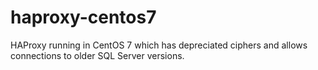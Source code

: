 # haproxy-centos7
HAProxy running in CentOS 7 which has depreciated ciphers and allows connections to older SQL Server versions.
